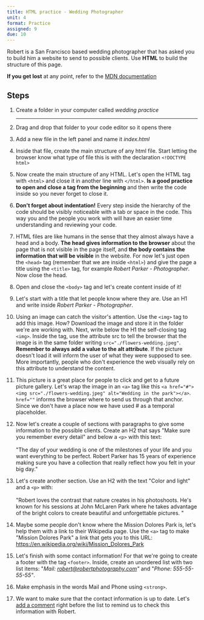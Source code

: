 ```yaml
---
title: HTML practice - Wedding Photographer
unit: 4
format: Practice
assigned: 9
due: 10
---
```

Robert is a San Francisco based wedding photographer that has asked you to build him a website to send to possible clients. Use **HTML** to build the structure of this page.

**If you get lost** at any point, refer to the [MDN documentation](https://developer.mozilla.org/en-US/) 

## Steps

1. Create a folder in your computer called _wedding practice_

   ____
2. Drag and drop that folder to your code editor so it opens there

3. Add a new file in the left panel and name it _index.html_ 

4. Inside that file, create the main structure of any html file. Start letting the browser know what type of file this is with the declaration `<!DOCTYPE html>`

5. Now create the main structure of any HTML. Let's open the HTML tag with `<html>` and close it in another line with `</html>`. **Is a good practice to open and close a tag from the beginning** and then write the code inside so you never forget to close it.
6. **Don't forget about indentation!** Every step inside the hierarchy of the code should be visibly noticeable with a tab or space in the code. This way you and the people you work with will have an easier time understanding and reviewing your code.
7. HTML files are like humans in the sense that they almost always have a head and a body. **The head gives information to the browser** about the page that is not visible in the page itself, and **the body contains the information that will be visible** in the website. For now let's just open the `<head>` tag (remember that we are inside `<html>`) and give the page a title using the `<title>` tag, for example _Robert Parker - Photographer_. Now close the head.
8. Open and close the `<body>` tag and let's create content inside of it!
9. Let's start with a title that let people know where they are. Use an H1 and write inside _Robert Parker - Photographer_.
10. Using an image can catch the visitor's attention. Use the `<img>` tag to add this image. How? Download the image and store it in the folder we're are working with. Next, write below the H1 the self-closing tag `<img>`. Inside the tag, use the attribute src to tell the browser that the image is in the same folder writing `src="./flowers-wedding.jpeg"`. **Remember to always add a value to the alt attribute**. If the picture doesn't load it will inform the user of what they were supposed to see. More importantly, people who don't experience the web visually rely on this attribute to understand the content.
11. This picture is a great place for people to click and get to a future picture gallery. Let's wrap the image in an `<a>` tag like this `<a href="#"><img src="./flowers-wedding.jpeg" alt="Wedding in the park"></a>`. `href=""` informs the browser where to send us through that anchor. Since we don't have a place now we have used # as a temporal placeholder.
12. Now let's create a couple of sections with paragraphs to give some information to the possible clients. Create an H2 that says "Make sure you remember every detail" and below a `<p>` with this text:\
    \
    "The day of your wedding is one of the milestones of your life and you want everything to be perfect. Robert Parker has 15 years of experience making sure you have a collection that really reflect how you felt in your big day."
13. Let's create another section. Use an H2 with the text "Color and light" and a `<p>` with:\
    \
    "Robert loves the contrast that nature creates in his photoshoots. He's known for his sessions at John McLaren Park where he takes advantage of the bright colors to create beautiful and unforgettable pictures. "
14. Maybe some people don't know where the Mission Dolores Park is, let's help them with a link to their Wikipedia page. Use the `<a>` tag to make "Mission Dolores Park" a link that gets you to this URL: <https://en.wikipedia.org/wiki/Mission_Dolores_Park>
15. Let's finish with some contact information! For that we're going to create a footer with the tag `<footer>`. Inside, create an unordered list with two list items: "_Mail: robert@robertphotography.com"_ and "_Phone: 555-55-55-55"_.
16. Make emphasis in the words Mail and Phone using `<strong>`.
17. We want to make sure that the contact information is up to date. Let's [add a comment](https://developer.mozilla.org/en-US/docs/Learn/HTML/Introduction_to_HTML/Getting_started#HTML_comments) right before the list to remind us to check this information with Robert.
